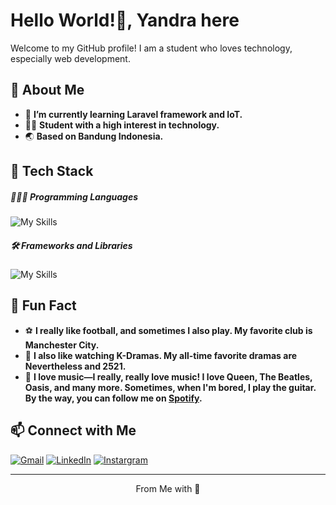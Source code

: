 # Hello World!👋, Yandra here

Welcome to my GitHub profile! I am a student who loves technology, especially web development.

## 🚀 About Me
- 🌱 **I’m currently learning Laravel framework and IoT.**
- 🧑🏻 **Student with a high interest in technology.**
- 🌏 **Based on Bandung Indonesia.**

## 🔧 Tech Stack
##### 👨🏻‍💻 Programming Languages
![My Skills](https://go-skill-icons.vercel.app/api/icons?i=html,css,js,php)

##### 🛠 Frameworks and Libraries
![My Skills](https://go-skill-icons.vercel.app/api/icons?i=codeigniter,bootstrap,chartjs)

## 🌻 Fun Fact
- ⚽️ **I really like football, and sometimes I also play. My favorite club is Manchester City.**
- 🦋 **I also like watching K-Dramas. My all-time favorite dramas are Nevertheless and 2521.**
- 🎸 **I love music—I really, really love music! I love Queen, The Beatles, Oasis, and many more. Sometimes, when I'm bored, I play the guitar. By the way, you can follow me on [Spotify](https://open.spotify.com/user/31ue7gnqj7fyiovbwy4scbwkb7sm?si=ac8cbf4fe99840f2).** 

## 📫 Connect with Me
[![Gmail](https://img.shields.io/badge/Gmail-D14836?style=for-the-badge&logo=gmail&logoColor=white)](mailto:yandrajafarsidiq8@gmail.com) [![LinkedIn]( https://img.shields.io/badge/LinkedIn-0077B5?style=for-the-badge&logo=linkedin&logoColor=white)](https://id.linkedin.com/in/yandra-jafar-sidiq-714770352) [![Instargram](
https://img.shields.io/badge/Instagram-E4405F?style=for-the-badge&logo=instagram&logoColor=white)](https://www.instagram.com/y.jafarsidiq) 

---

<p align="center">From <a href="https://github.com/yandrajs" style="text-decoration: none;">Me</a> with 💙
</p>
